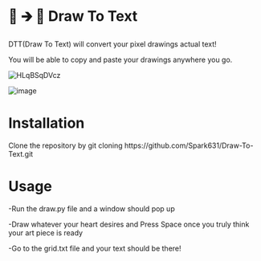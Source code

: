 # 🎨 🡲 📱 Draw To Text
DTT(Draw To Text) will convert your pixel drawings actual text!

You will be able to copy and paste your drawings anywhere you go.

![HLqBSqDVcz](https://user-images.githubusercontent.com/69885780/170386982-d93c9789-d6cb-4149-b668-ba057d6ed055.gif)

![image](https://user-images.githubusercontent.com/69885780/170387107-12d76521-a53b-4aba-9a3f-9c5919f02c14.png)

<h1>Installation</h1>
Clone the repository by git cloning https://github.com/Spark631/Draw-To-Text.git

<h1>Usage</h1>

-Run the draw.py file and a window should pop up

-Draw whatever your heart desires and Press Space once you truly think your art piece is ready

-Go to the grid.txt file and your text should be there!
